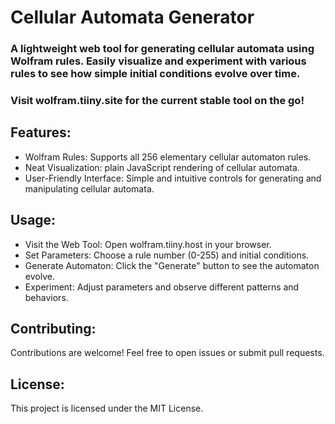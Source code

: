 # Cellular Automata Generator

### A lightweight web tool for generating cellular automata using Wolfram rules. Easily visualize and experiment with various rules to see how simple initial conditions evolve over time.

### Visit wolfram.tiiny.site for the current stable tool on the go!

## Features:
- Wolfram Rules: Supports all 256 elementary cellular automaton rules.
- Neat Visualization: plain JavaScript rendering of cellular automata.
- User-Friendly Interface: Simple and intuitive controls for generating and manipulating cellular automata.

## Usage:
- Visit the Web Tool: Open wolfram.tiiny.host in your browser.
- Set Parameters: Choose a rule number (0-255) and initial conditions.
- Generate Automaton: Click the "Generate" button to see the automaton evolve.
- Experiment: Adjust parameters and observe different patterns and behaviors.

## Contributing:
Contributions are welcome! Feel free to open issues or submit pull requests.

## License:
This project is licensed under the MIT License.
